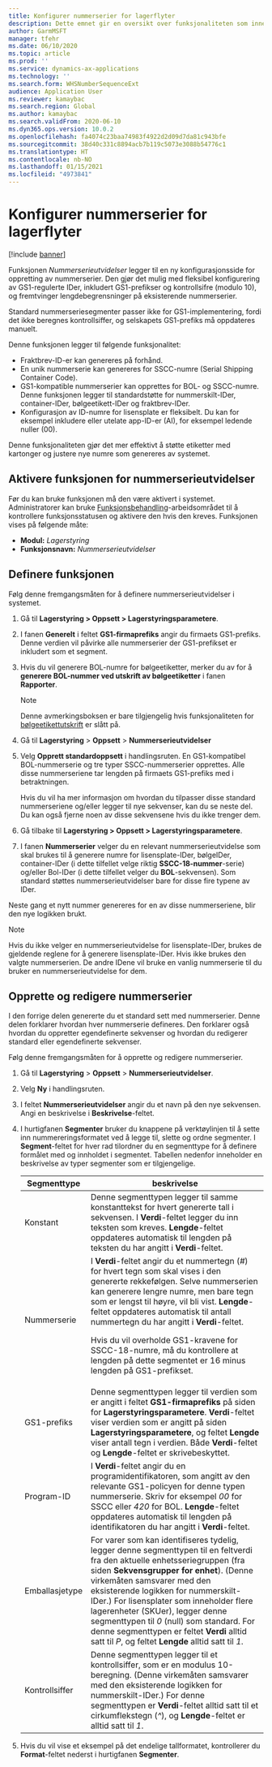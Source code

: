 ```yaml
---
title: Konfigurer nummerserier for lagerflyter
description: Dette emnet gir en oversikt over funksjonaliteten som inneholder nummerserieutvidelser for nummerskilt-IDer, bølgeetikett-IDer, container-IDer og fraktbrev-IDer.
author: GarmMSFT
manager: tfehr
ms.date: 06/10/2020
ms.topic: article
ms.prod: ''
ms.service: dynamics-ax-applications
ms.technology: ''
ms.search.form: WHSNumberSequenceExt
audience: Application User
ms.reviewer: kamaybac
ms.search.region: Global
ms.author: kamaybac
ms.search.validFrom: 2020-06-10
ms.dyn365.ops.version: 10.0.2
ms.openlocfilehash: fa4074c23baa74983f4922d2d09d7da81c943bfe
ms.sourcegitcommit: 38d40c331c8894acb7b119c5073e3088b54776c1
ms.translationtype: HT
ms.contentlocale: nb-NO
ms.lasthandoff: 01/15/2021
ms.locfileid: "4973841"
---
```

# <a name="configure-number-sequences-for-warehouse-flows"></a>Konfigurer nummerserier for lagerflyter

[!include [banner](../includes/banner.md)]

Funksjonen *Nummerserieutvidelser* legger til en ny konfigurasjonsside for oppretting av nummerserier. Den gjør det mulig med fleksibel konfigurering av GS1-regulerte IDer, inkludert GS1-prefikser og kontrollsifre (modulo 10), og fremtvinger lengdebegrensninger på eksisterende nummerserier.

Standard nummerseriesegmenter passer ikke for GS1-implementering, fordi det ikke beregnes kontrollsiffer, og selskapets GS1-prefiks må oppdateres manuelt.

Denne funksjonen legger til følgende funksjonalitet:

- Fraktbrev-ID-er kan genereres på forhånd.
- En unik nummerserie kan genereres for SSCC-numre (Serial Shipping Container Code).
- GS1-kompatible nummerserier kan opprettes for BOL- og SSCC-numre. Denne funksjonen legger til standardstøtte for nummerskilt-IDer, container-IDer, bølgeetikett-IDer og fraktbrev-IDer.
- Konfigurasjon av ID-numre for lisensplate er fleksibelt. Du kan for eksempel inkludere eller utelate app-ID-er (AI), for eksempel ledende nuller (00).

Denne funksjonaliteten gjør det mer effektivt å støtte etiketter med kartonger og justere nye numre som genereres av systemet.

## <a name="turn-on-the-number-sequence-extensions-feature"></a>Aktivere funksjonen for nummerserieutvidelser

Før du kan bruke funksjonen må den være aktivert i systemet. Administratorer kan bruke [Funksjonsbehandling](../../fin-ops-core/fin-ops/get-started/feature-management/feature-management-overview.md)-arbeidsområdet til å kontrollere funksjonsstatusen og aktivere den hvis den kreves. Funksjonen vises på følgende måte:

- **Modul:** *Lagerstyring*
- **Funksjonsnavn:** *Nummerserieutvidelser*

## <a name="set-up-the-feature"></a>Definere funksjonen

Følg denne fremgangsmåten for å definere nummerserieutvidelser i systemet.

1. Gå til **Lagerstyring \> Oppsett \> Lagerstyringsparametere**.
1. I fanen **Generelt** i feltet **GS1-firmaprefiks** angir du firmaets GS1-prefiks. Denne verdien vil påvirke alle nummerserier der GS1-prefikset er inkludert som et segment.
1. Hvis du vil generere BOL-numre for bølgeetiketter, merker du av for å **generere BOL-nummer ved utskrift av bølgeetiketter** i fanen **Rapporter**.

    > [!NOTE]
    > Denne avmerkingsboksen er bare tilgjengelig hvis funksjonaliteten for [bølgeetikettutskrift](configure-wave-label-printing.md) er slått på.

1. Gå til **Lagerstyring** \> **Oppsett** \> **Nummerserieutvidelser**
1. Velg **Opprett standardoppsett** i handlingsruten. En GS1-kompatibel BOL-nummerserie og tre typer SSCC-nummerserier opprettes. Alle disse nummerseriene tar lengden på firmaets GS1-prefiks med i betraktningen.

    Hvis du vil ha mer informasjon om hvordan du tilpasser disse standard nummerseriene og/eller legger til nye sekvenser, kan du se neste del. Du kan også fjerne noen av disse sekvensene hvis du ikke trenger dem.

1. Gå tilbake til **Lagerstyring \> Oppsett \> Lagerstyringsparametere**.
1. I fanen **Nummerserier** velger du en relevant nummerserieutvidelse som skal brukes til å generere numre for lisensplate-IDer, bølgeIDer, container-IDer (i dette tilfellet velge riktig **SSCC-18-nummer**-serie) og/eller Bol-IDer (i dette tilfellet velger du **BOL**-sekvensen). Som standard støttes nummerserieutvidelser bare for disse fire typene av IDer.

Neste gang et nytt nummer genereres for en av disse nummerseriene, blir den nye logikken brukt.

> [!NOTE]
> Hvis du ikke velger en nummerserieutvidelse for lisensplate-IDer, brukes de gjeldende reglene for å generere lisensplate-IDer. Hvis ikke brukes den valgte nummerserien. De andre IDene vil bruke en vanlig nummerserie til du bruker en nummerserieutvidelse for dem.

## <a name="create-and-edit-number-sequences"></a>Opprette og redigere nummerserier

I den forrige delen genererte du et standard sett med nummerserier. Denne delen forklarer hvordan hver nummerserie defineres. Den forklarer også hvordan du oppretter egendefinerte sekvenser og hvordan du redigerer standard eller egendefinerte sekvenser.

Følg denne fremgangsmåten for å opprette og redigere nummerserier.

1. Gå til **Lagerstyring** \> **Oppsett** \> **Nummerserieutvidelser**.
1. Velg **Ny** i handlingsruten.
1. I feltet **Nummerserieutvidelser** angir du et navn på den nye sekvensen. Angi en beskrivelse i **Beskrivelse**-feltet.
1. I hurtigfanen **Segmenter** bruker du knappene på verktøylinjen til å sette inn nummereringsformatet ved å legge til, slette og ordne segmenter. I **Segment**-feltet for hver rad tilordner du en segmenttype for å definere formålet med og innholdet i segmentet. Tabellen nedenfor inneholder en beskrivelse av typer segmenter som er tilgjengelige.

    | Segmenttype | beskrivelse |
    |---|---|
    | Konstant | Denne segmenttypen legger til samme konstanttekst for hvert genererte tall i sekvensen. I **Verdi**-feltet legger du inn teksten som kreves. **Lengde**-feltet oppdateres automatisk til lengden på teksten du har angitt i **Verdi**-feltet. |
    | Nummerserie | I **Verdi**-feltet angir du et nummertegn (*\#*) for hvert tegn som skal vises i den genererte rekkefølgen. Selve nummerserien kan generere lengre numre, men bare tegn som er lengst til høyre, vil bli vist. **Lengde**-feltet oppdateres automatisk til antall nummertegn du har angitt i **Verdi**-feltet.<p>Hvis du vil overholde GS1-kravene for SSCC-18-numre, må du kontrollere at lengden på dette segmentet er 16 minus lengden på GS1-prefikset.</p> |
    | GS1-prefiks | Denne segmenttypen legger til verdien som er angitt i feltet **GS1-firmaprefiks** på siden for **Lagerstyringsparametere**. **Verdi**-feltet viser verdien som er angitt på siden **Lagerstyringsparametere**, og feltet **Lengde** viser antall tegn i verdien. Både **Verdi**-feltet og **Lengde**-feltet er skrivebeskyttet. |
    | Program-ID | I **Verdi**-feltet angir du en programidentifikatoren, som angitt av den relevante GS1-policyen for denne typen nummerserie. Skriv for eksempel *00* for SSCC eller *420* for BOL. **Lengde**-feltet oppdateres automatisk til lengden på identifikatoren du har angitt i **Verdi**-feltet. |
    | Emballasjetype | For varer som kan identifiseres tydelig, legger denne segmenttypen til en feltverdi fra den aktuelle enhetsseriegruppen (fra siden **Sekvensgrupper for enhet**). (Denne virkemåten samsvarer med den eksisterende logikken for nummerskilt-IDer.) For lisensplater som inneholder flere lagerenheter (SKUer), legger denne segmenttypen til *0* (null) som standard. For denne segmenttypen er feltet **Verdi** alltid satt til *P*, og feltet **Lengde** alltid satt til *1*.|
    | Kontrollsiffer | Denne segmenttypen legger til et kontrollsiffer, som er en modulus 10-beregning. (Denne virkemåten samsvarer med den eksisterende logikken for nummerskilt-IDer.) For denne segmenttypen er **Verdi**-feltet alltid satt til et cirkumflekstegn (*^*), og **Lengde**-feltet er alltid satt til *1*. |

1. Hvis du vil vise et eksempel på det endelige tallformatet, kontrollerer du **Format**-feltet nederst i hurtigfanen **Segmenter**.

